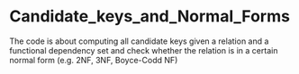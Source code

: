 # Candidate_keys_and_Normal_Forms

The code is about computing all candidate keys given a relation and a functional dependency set and check whether the relation is in a certain normal form (e.g. 2NF, 3NF, Boyce-Codd NF)

